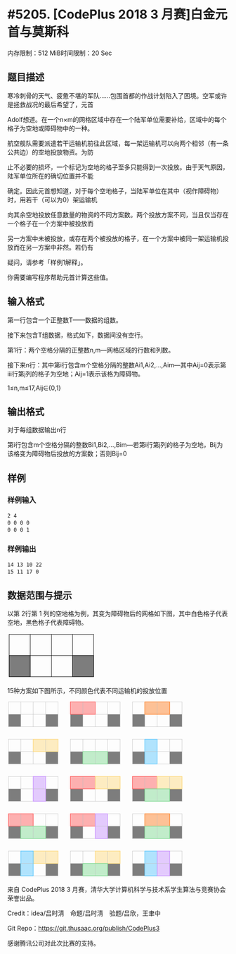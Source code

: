 # #5205. [CodePlus 2018 3 月赛]白金元首与莫斯科

内存限制：512 MiB时间限制：20 Sec

## 题目描述

寒冷刺骨的天气、疲惫不堪的军队&hellip;&hellip;包围首都的作战计划陷入了困境。空军或许是拯救战况的最后希望了，元首

Adolf想道。在一个n&times;m的网格区域中存在一个陆军单位需要补给，区域中的每个格子为空地或障碍物中的一种。

航空舰队需要派遣若干运输机前往此区域，每一架运输机可以向两个相邻（有一条公共边）的空地投放物资。为防

止不必要的损坏，一个标记为空地的格子至多只能得到一次投放。由于天气原因，陆军单位所在的确切位置并不能

确定。因此元首想知道，对于每个空地格子，当陆军单位在其中（视作障碍物）时，用若干（可以为0）架运输机

向其余空地投放任意数量的物资的不同方案数。两个投放方案不同，当且仅当存在一个格子在一个方案中被投放而

另一方案中未被投放，或存在两个被投放的格子，在一个方案中被同一架运输机投放而在另一方案中非然。若仍有

疑问，请参考「样例1解释」。

你需要编写程序帮助元首计算这些值。

## 输入格式

第一行包含一个正整数T&mdash;&mdash;数据的组数。

接下来包含T组数据，格式如下，数据间没有空行。

第1行：两个空格分隔的正整数n,m&mdash;网格区域的行数和列数。

接下来n行：其中第i行包含m个空格分隔的整数Ai1,Ai2,&hellip;,Aim&mdash;其中Aij=0表示第iii行第j列的格子为空地；Aij=1表示该格为障碍物。

1&le;n,m&le;17,Aij&isin;{0,1}

## 输出格式

对于每组数据输出n行

第i行包含m个空格分隔的整数Bi1,Bi2,&hellip;,Bim&mdash;若第i行第j列的格子为空地，Bij为该格变为障碍物后投放的方案数；否则Bij=0

## 样例

### 样例输入

    
    2 4
    0 0 0 0
    0 0 0 1
    

### 样例输出

    
    14 13 10 22
    15 11 17 0
    

## 数据范围与提示

以第 2行第 1 列的空地格为例，其变为障碍物后的网格如下图，其中白色格子代表空地，黑色格子代表障碍物。

![](upload/201803/1(1).png)

15种方案如下图所示，不同颜色代表不同运输机的投放位置

![](upload/201803/2.png)

来自 CodePlus 2018 3 月赛，清华大学计算机科学与技术系学生算法与竞赛协会 荣誉出品。

Credit：idea/吕时清　命题/吕时清　验题/吕欣，王聿中

Git Repo：https://git.thusaac.org/publish/CodePlus3

感谢腾讯公司对此次比赛的支持。
